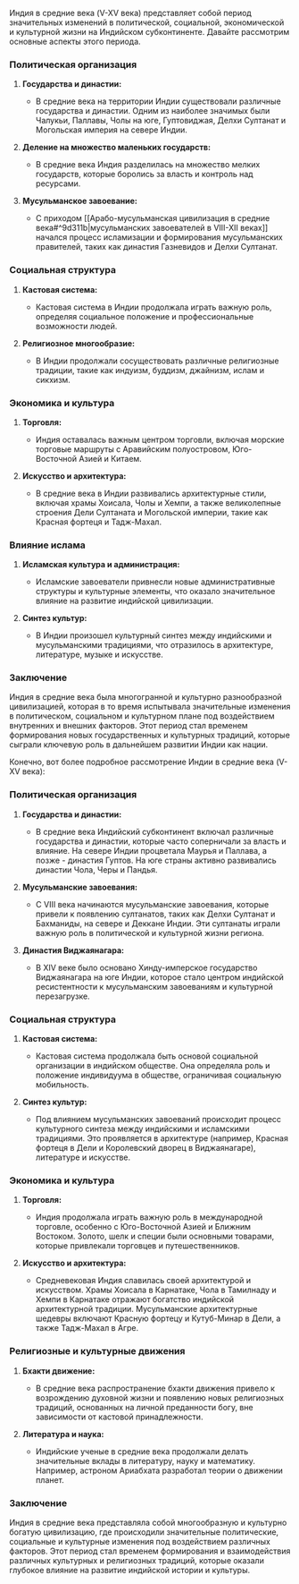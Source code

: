 Индия в средние века (V-XV века) представляет собой период значительных изменений в политической, социальной, экономической и культурной жизни на Индийском субконтиненте. Давайте рассмотрим основные аспекты этого периода.

### Политическая организация

1. **Государства и династии:**
   - В средние века на территории Индии существовали различные государства и династии. Одним из наиболее значимых были Чалукьи, Паллавы, Чолы на юге, Гуптовиджая, Делхи Султанат и Могольская империя на севере Индии.

2. **Деление на множество маленьких государств:**
   - В средние века Индия разделилась на множество мелких государств, которые боролись за власть и контроль над ресурсами.

3. **Мусульманское завоевание:**
   - С приходом [[Арабо-мусульманская цивилизация в средние века#^9d311b|мусульманских завоевателей в VIII-XII веках]] начался процесс исламизации и формирования мусульманских правителей, таких как династия Газневидов и Делхи Султанат.

### Социальная структура

1. **Кастовая система:**
   - Кастовая система в Индии продолжала играть важную роль, определяя социальное положение и профессиональные возможности людей.

2. **Религиозное многообразие:**
   - В Индии продолжали сосуществовать различные религиозные традиции, такие как индуизм, буддизм, джайнизм, ислам и сикхизм.

### Экономика и культура

1. **Торговля:**
   - Индия оставалась важным центром торговли, включая морские торговые маршруты с Аравийским полуостровом, Юго-Восточной Азией и Китаем.

2. **Искусство и архитектура:**
   - В средние века в Индии развивались архитектурные стили, включая храмы Хоисала, Чолы и Хемпи, а также великолепные строения Дели Султаната и Могольской империи, такие как Красная фортеця и Тадж-Махал.

### Влияние ислама

1. **Исламская культура и администрация:**
   - Исламские завоеватели привнесли новые административные структуры и культурные элементы, что оказало значительное влияние на развитие индийской цивилизации.

2. **Синтез культур:**
   - В Индии произошел культурный синтез между индийскими и мусульманскими традициями, что отразилось в архитектуре, литературе, музыке и искусстве.

### Заключение

Индия в средние века была многогранной и культурно разнообразной цивилизацией, которая в то время испытывала значительные изменения в политическом, социальном и культурном плане под воздействием внутренних и внешних факторов. Этот период стал временем формирования новых государственных и культурных традиций, которые сыграли ключевую роль в дальнейшем развитии Индии как нации.

Конечно, вот более подробное рассмотрение Индии в средние века (V-XV века):

### Политическая организация

1. **Государства и династии:**
   - В средние века Индийский субконтинент включал различные государства и династии, которые часто соперничали за власть и влияние. На севере Индии процветала Маурья и Паллава, а позже - династия Гуптов. На юге страны активно развивались династии Чола, Черы и Пандья.

2. **Мусульманские завоевания:**
   - С VIII века начинаются мусульманские завоевания, которые привели к появлению султанатов, таких как Делхи Султанат и Бахманиды, на севере и Деккане Индии. Эти султанаты играли важную роль в политической и культурной жизни региона.

3. **Династия Виджаянагара:**
   - В XIV веке было основано Хинду-имперское государство Виджаянагара на юге Индии, которое стало центром индийской ресистентности к мусульманским завоеваниям и культурной перезагрузке.

### Социальная структура

1. **Кастовая система:**
   - Кастовая система продолжала быть основой социальной организации в индийском обществе. Она определяла роль и положение индивидуума в обществе, ограничивая социальную мобильность.

2. **Синтез культур:**
   - Под влиянием мусульманских завоеваний происходит процесс культурного синтеза между индийскими и исламскими традициями. Это проявляется в архитектуре (например, Красная фортеця в Дели и Королевский дворец в Виджаянагаре), литературе и искусстве.

### Экономика и культура

1. **Торговля:**
   - Индия продолжала играть важную роль в международной торговле, особенно с Юго-Восточной Азией и Ближним Востоком. Золото, шелк и специи были основными товарами, которые привлекали торговцев и путешественников.

2. **Искусство и архитектура:**
   - Средневековая Индия славилась своей архитектурой и искусством. Храмы Хоисала в Карнатаке, Чола в Тамилнаду и Хемпи в Карнатаке отражают богатство индийской архитектурной традиции. Мусульманские архитектурные шедевры включают Красную фортецу и Кутуб-Минар в Дели, а также Тадж-Махал в Агре.

### Религиозные и культурные движения

1. **Бхакти движение:**
   - В средние века распространение бхакти движения привело к возрождению духовной жизни и появлению новых религиозных традиций, основанных на личной преданности богу, вне зависимости от кастовой принадлежности.

2. **Литература и наука:**
   - Индийские ученые в средние века продолжали делать значительные вклады в литературу, науку и математику. Например, астроном Ариабхата разработал теории о движении планет.

### Заключение

Индия в средние века представляла собой многообразную и культурно богатую цивилизацию, где происходили значительные политические, социальные и культурные изменения под воздействием различных факторов. Этот период стал временем формирования и взаимодействия различных культурных и религиозных традиций, которые оказали глубокое влияние на развитие индийской истории и культуры.